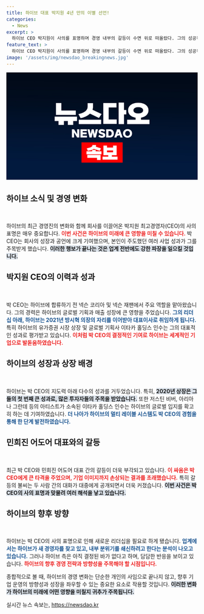 ```yaml
---
title: 하이브 대표 박지원 4년 만의 이별 선언!
categories:
  - News
excerpt: >
  하이브 CEO 박지원이 사의를 표명하며 경영 내부의 갈등이 수면 위로 떠올랐다. 그의 성공적 경영에도 불구하고 민희진 어도어 대표와의 불화가 큰 타격을 안긴 것으로 보인다. 하이브의 미래는 어떻게 변화할까?
feature_text: >
  하이브 CEO 박지원이 사의를 표명하며 경영 내부의 갈등이 수면 위로 떠올랐다. 그의 성공적 경영에도 불구하고 민희진 어도어 대표와의 불화가 큰 타격을 안긴 것으로 보인다. 하이브의 미래는 어떻게 변화할까?
image: '/assets/img/newsdao_breakingnews.jpg'
---
```


<p><img src="/assets/img/newsdao_breakingnews.jpg" alt="pcversion 속보" /></p>

<h2 data-ke-size="size26">하이브 소식 및 경영 변화</h2>

<p data-ke-size="size16">&nbsp;</p>

<p>하이브의 최근 경영진의 변화와 함께 회사를 이끌어온 박지원 최고경영자(CEO)의 사의 표명은 매우 중요합니다. <b><span style="color: #ee2323;">이번 사건은 하이브의 미래에 큰 영향을 미칠 수 있습니다.</span></b> 박 CEO는 회사의 성장과 공언에 크게 기여했으며, 본인이 주도했던 여러 사업 성과가 그를 주목받게 했습니다. <b><span style="background-color: #21538527;">이러한 행보가 끝나는 것은 업계 전반에도 강한 파장을 일으킬 것입니다.</span></b> </p>

<h2 data-ke-size="size26">박지원 CEO의 이력과 성과</h2>

<p data-ke-size="size16">&nbsp;</p>

<p>박 CEO는 하이브에 합류하기 전 넥슨 코리아 및 넥슨 재팬에서 주요 역할을 맡아왔습니다. 그의 경력은 하이브의 글로벌 기획과 매출 성장에 큰 영향을 주었습니다. <b><span style="color: #1a5490;">그의 리더십 아래, 하이브는 2021년 방시혁 의장의 자리를 이어받아 대표이사로 취임하게 됩니다.</span></b> 특히 하이브의 유가증권 시장 상장 및 글로벌 기획사 이타카 홀딩스 인수는 그의 대표적인 성과로 평가받고 있습니다. <b><span style="color: #ee2323;">이처럼 박 CEO의 결정적인 기여로 하이브는 세계적인 기업으로 발돋움하였습니다.</span></b></p>

<h2 data-ke-size="size26">하이브의 성장과 상장 배경</h2>

<p data-ke-size="size16">&nbsp;</p>

<p>하이브는 박 CEO의 지도력 아래 다수의 성과를 거두었습니다. 특히, <b><span style="background-color: #21538527;">2020년 상장은 그들의 첫 번째 큰 성과로, 많은 투자자들의 주목을 받았습니다.</span></b> 또한 저스틴 비버, 아리아나 그란데 등의 아티스트가 소속된 이타카 홀딩스 인수는 하이브의 글로벌 입지를 확고히 하는 데 기여하였습니다. <b><span style="color: #1a5490;">더 나아가 하이브의 멀티 레이블 시스템도 박 CEO의 경험을 통해 한 단계 발전하였습니다.</span></b></p>

<h2 data-ke-size="size26">민희진 어도어 대표와의 갈등</h2>

<p data-ke-size="size16">&nbsp;</p>

<p>최근 박 CEO와 민희진 어도어 대표 간의 갈등이 더욱 부각되고 있습니다. <b><span style="color: #ee2323;">이 싸움은 박 CEO에게 큰 타격을 주었으며, 기업 이미지까지 손상되는 결과를 초래했습니다.</span></b> 특히 갈등의 불씨는 두 사람 간의 대화가 대중에게 공개되면서 더욱 커졌습니다. <b><span style="background-color: #21538527;">이번 사건은 박 CEO의 사의 표명과 맞물려 여러 해석을 낳고 있습니다.</span></b> </p>

<h2 data-ke-size="size26">하이브의 향후 방향</h2>

<p data-ke-size="size16">&nbsp;</p>

<p>하이브는 박 CEO의 사의 표명으로 인해 새로운 리더십을 필요로 하게 됐습니다. <b><span style="color: #1a5490;">업계에서는 하이브가 새 경영자를 찾고 있고, 내부 분위기를 쇄신하려고 한다는 분석이 나오고 있습니다.</span></b> 그러나 하이브 측은 아직 결정된 바가 없다고 하며, 담담한 반응을 보이고 있습니다. <b><span style="color: #ee2323;">하이브의 향후 경영 전략과 방향성을 주목해야 할 시점입니다.</span></b></p>

<p data-ke-size="size16"></p>

<p>종합적으로 볼 때, 하이브의 경영 변화는 단순한 개인의 사임으로 끝나지 않고, 향후 기업 운영의 방향성과 성장을 좌우할 수 있는 중요한 요소로 작용할 것입니다. <b><span style="background-color: #21538527;">이러한 변화가 하이브의 미래에 어떤 영향을 미칠지 귀추가 주목됩니다.</span></b></p>
실시간 뉴스 속보는, <a href="https://newsdao.kr" rel="dofollow">https://newsdao.kr</a>


